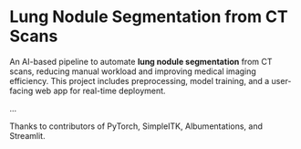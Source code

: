 # Lung Nodule Segmentation from CT Scans

An AI-based pipeline to automate **lung nodule segmentation** from CT scans, reducing manual workload and improving medical imaging efficiency. This project includes preprocessing, model training, and a user-facing web app for real-time deployment.

...

Thanks to contributors of PyTorch, SimpleITK, Albumentations, and Streamlit.
